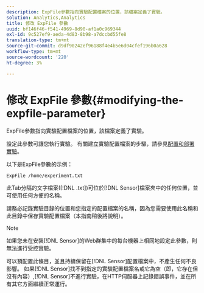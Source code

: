 ```yaml
---
description: ExpFile參數指向實驗配置檔案的位置，該檔案定義了實驗。
solution: Analytics,Analytics
title: 修改 ExpFile 參數
uuid: bf146f46-f541-4969-8d90-af1a0c969344
exl-id: 9c527ef9-aeda-4d83-8b98-a7dccbd55fe8
translation-type: tm+mt
source-git-commit: d9df90242ef96188f4e4b5e6d04cfef196b0a628
workflow-type: tm+mt
source-wordcount: '220'
ht-degree: 3%

---
```


# 修改 ExpFile 參數{#modifying-the-expfile-parameter}

ExpFile參數指向實驗配置檔案的位置，該檔案定義了實驗。

設定此參數可讓您執行實驗。 有關建立實驗配置檔案的步驟，請參見[配置和部署實驗](../../../home/c-undst-ctrld-exp/t-crt-ctrld-exp/c-cnfg-dply-exp.md#concept-50f1de0242904698937bb72b3ea1b429)。

以下是ExpFile參數的示例：

```
ExpFile /home/experiment.txt
```

此Tab分隔的文字檔案([!DNL .txt])可位於[!DNL Sensor]檔案夾中的任何位置，並可使用任何方便的名稱。

請務必記錄實驗目錄的位置和您指定的配置檔案的名稱，因為您需要使用此名稱和此目錄中保存實驗配置檔案（本指南稍後將說明）。

>[!NOTE]
>
>如果您未在安裝[!DNL Sensor]的Web群集中的每台機器上相同地設定此參數，則無法進行受控實驗。

可以預配置此條目，並且持續保留在[!DNL Sensor]配置檔案中，不產生任何不良影響。 如果[!DNL Sensor]找不到指定的實驗配置檔案名或它為空（即，它存在但沒有內容）,[!DNL Sensor]不進行實驗，在HTTP伺服器上記錄錯誤事件，並在所有其它方面繼續正常運行。
